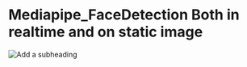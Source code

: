 # Mediapipe_FaceDetection Both in realtime and on static image 






![Add a subheading](https://user-images.githubusercontent.com/98689629/189743982-1b384281-2d1e-421f-ae07-48db5ec4be70.png)
